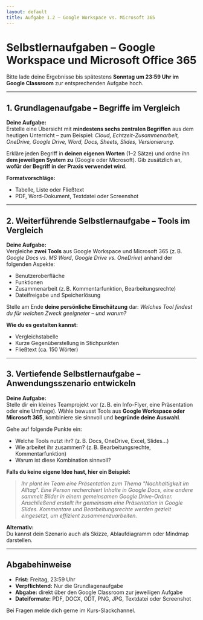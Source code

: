 ```yaml
---
layout: default
title: Aufgabe 1.2 – Google Workspace vs. Microsoft 365
---
```



# Selbstlernaufgaben – Google Workspace und Microsoft Office 365

Bitte lade deine Ergebnisse bis spätestens **Sonntag um 23:59 Uhr im Google Classroom** zur entsprechenden Aufgabe hoch.

---

## 1. Grundlagenaufgabe – Begriffe im Vergleich  

**Deine Aufgabe:**  
Erstelle eine Übersicht mit **mindestens sechs zentralen Begriffen** aus dem heutigen Unterricht – zum Beispiel: *Cloud, Echtzeit-Zusammenarbeit, OneDrive, Google Drive, Word, Docs, Sheets, Slides, Versionierung*.

Erkläre jeden Begriff in **deinen eigenen Worten** (1–2 Sätze) und ordne ihn **dem jeweiligen System zu** (Google oder Microsoft). Gib zusätzlich an, **wofür der Begriff in der Praxis verwendet wird**.

**Formatvorschläge:**  
- Tabelle, Liste oder Fließtext  
- PDF, Word-Dokument, Textdatei oder Screenshot

---

## 2. Weiterführende Selbstlernaufgabe – Tools im Vergleich  

**Deine Aufgabe:**  
Vergleiche **zwei Tools** aus Google Workspace und Microsoft 365 (z. B. *Google Docs vs. MS Word*, *Google Drive vs. OneDrive*) anhand der folgenden Aspekte:

- Benutzeroberfläche  
- Funktionen  
- Zusammenarbeit (z. B. Kommentarfunktion, Bearbeitungsrechte)  
- Dateifreigabe und Speicherlösung

Stelle am Ende **deine persönliche Einschätzung** dar: *Welches Tool findest du für welchen Zweck geeigneter – und warum?*

**Wie du es gestalten kannst:**  
- Vergleichstabelle  
- Kurze Gegenüberstellung in Stichpunkten  
- Fließtext (ca. 150 Wörter)

---

## 3. Vertiefende Selbstlernaufgabe – Anwendungsszenario entwickeln  

**Deine Aufgabe:**  
Stelle dir ein kleines Teamprojekt vor (z. B. ein Info-Flyer, eine Präsentation oder eine Umfrage). Wähle bewusst Tools aus **Google Workspace oder Microsoft 365**, kombiniere sie sinnvoll und **begründe deine Auswahl**.

Gehe auf folgende Punkte ein:

- Welche Tools nutzt ihr? (z. B. Docs, OneDrive, Excel, Slides…)  
- Wie arbeitet ihr zusammen? (z. B. Bearbeitungsrechte, Kommentarfunktion)  
- Warum ist diese Kombination sinnvoll?

**Falls du keine eigene Idee hast, hier ein Beispiel:**  
> *Ihr plant im Team eine Präsentation zum Thema "Nachhaltigkeit im Alltag". Eine Person recherchiert Inhalte in Google Docs, eine andere sammelt Bilder in einem gemeinsamen Google Drive-Ordner. Anschließend erstellt ihr gemeinsam eine Präsentation in Google Slides. Kommentare und Bearbeitungsrechte werden gezielt eingesetzt, um effizient zusammenzuarbeiten.*

**Alternativ:**  
Du kannst dein Szenario auch als Skizze, Ablaufdiagramm oder Mindmap darstellen.

---

## Abgabehinweise

- **Frist:** Freitag, 23:59 Uhr  
- **Verpflichtend:** Nur die Grundlagenaufgabe  
- **Abgabe:** direkt über den Google Classroom zur jeweiligen Aufgabe  
- **Dateiformate:** PDF, DOCX, ODT, PNG, JPG, Textdatei oder Screenshot

Bei Fragen melde dich gerne im Kurs-Slackchannel.
